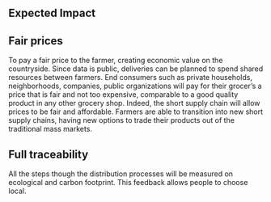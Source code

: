 Expected Impact
---

Fair prices 
---

To pay a fair price to the farmer, creating economic value on the countryside. Since data is public, deliveries can be planned to spend shared resources between farmers. End consumers such as private households, neighborhoods, companies, public organizations will pay for their grocer’s a price that is fair and not too expensive, comparable to a good quality product in any other grocery shop. Indeed, the short supply chain will allow prices to be fair and affordable.  Farmers are able to transition into new short supply chains, having new options to trade their products out of the traditional mass markets.

Full traceability 
---

All the steps though the distribution processes will be measured on ecological and carbon footprint. This feedback allows people to choose local.